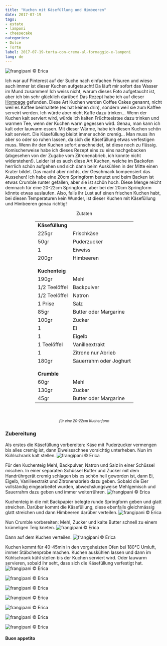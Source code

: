 ```yaml
---
title: "Kuchen mit Käsefüllung und Himbeeren"
date: 2017-07-19
tags:
- estate
- lamponi 
- cheesecake  
categories:
- Dolce
- Torte 
label: 2017-07-19-torta-con-crema-al-formaggio-e-lamponi
lang: de 
---
```

![](../2017-07-19-torta-con-crema-al-formaggio-e-lamponi/header.jpg "frangipani © Erica")

Ich war auf Pinterest auf der Suche nach einfachen Frisuren und wieso auch immer ist dieser Kuchen aufgetaucht! Da läuft mir sofort das Wasser im Mund zusammen! Ich weiss nicht, warum dieses Foto aufgetaucht ist, aber ich bin sehr glücklich darüber! Das Rezept habe ich auf dieser <a href="http://omgchocolatedesserts.com/raspberry-cream-cheese-coffee-cake/" target="_blank">Hompage</a> gefunden. Diese Art Kuchen werden Coffee Cakes genannt, nicht weil es Kaffee beinhaltete (es hat keinen drin), sondern weil sie zum Kaffee serveirt werden. Ich würde aber nicht Kaffe dazu trinken... Wenn der Kuchen kalt serviert wird, würde ich kalten Früchteeistee dazu trinken und warmen Tee, wenn der Kuchen warm gegessen wird. Genau, man kann ich kalt oder lauwarm essen. Mit dieser Wärme, habe ich diesen Kuchen schön kalt serviert. Die Käsefüllung bleibt immer schön cremig... Man muss ihn aber so oder so ruhen lassen, da sich die Käsefüllung etwas verfestigen muss. Wenn ihr den Kuchen sofort anschneidet, ist diese noch zu flüssig. Komischerweise habe ich dieses Rezept eins zu eins nachgebacken (abgesehen von der Zugabe vom Zitronenabrieb, ich konnte nicht widerstehen!). Leider ist es auch diese Art Kuchen, welche im Backofen herrlich schön aufgehen und sich dann beim Auskühlen in der Mitte einen Krater bildet. Das macht aber nichts, der Geschmack kompensiert das Aussehen! Ich habe eine 20cm Springform benutzt und beim Backen ist etwas Crumble runter gefallen, aber sie ist schön hoch. Diese Menge reicht demnach für eine 20-22cm Springform, aber bei der 20cm Springform könnte etwas auslaufen. Also, falls ihr Lust auf einen frischen Kuchen habt, bei diesen Temperaturen kein Wunder, ist dieser Kuchen mit Käsefüllung und Himbeeren genau richtig!

<div id="wrapper" style="text-align: center">
  <div id="yourdiv" style="display: inline-block;">
    <div class="ingredients">
      <div class="ingredients-title">Zutaten</div>
           <table>
        <tbody>
          <tr>
            <td colspan="2"><b>Käsefüllung</b></td>
          </tr>
          <tr>
            <td>225gr</td>
            <td>Frischkäse</td>
          </tr>
          <tr>
            <td>50gr</td>
            <td>Puderzucker</td>
          </tr>
          <tr>
            <td>1</td>
            <td>Eiweiss</td>
          </tr>
          <tr>
            <td>200gr</td>
            <td>Himbeeren</td>
          </tr>
          <tr style="height: 15px;"></tr>
          <tr>          
            <td colspan="2"><b>Kuchenteig</b></td>
          </tr>
          <tr>
            <td>190gr</td>
            <td>Mehl</td>
          </tr>
          <tr>
            <td>1/2 Teelöffel</td>
            <td>Backpulver</td>
           </tr>
          <tr>
            <td>1/2 Teelöffel</td>
            <td>Natron</td>
          </tr>
          <tr>
            <td>1 Prise</td>
            <td>Salz</td>
          </tr>
          <tr>
            <td>85gr</td>
            <td>Butter oder Margarine</td>
          </tr>
          <tr>
            <td>100gr</td>
            <td>Zucker</td>
           </tr>
          <tr>
            <td>1</td>
            <td>Ei</td>
          </tr>
          <tr>
            <td>1</td>
            <td>Eigelb</td>
          </tr>
          <tr>
            <td>1 Teelöffel</td>
            <td>Vanilleextrakt</td>
          </tr>
          <tr>
            <td>1</td>
            <td>Zitrone nur Abrieb</td>
          </tr>
          <tr>
            <td>180gr</td>
            <td>Sauerrahm oder Joghurt</td>
          </tr>
          <tr style="height: 15px;"></tr>
          <tr>          
            <td colspan="2"><b>Crumble</b></td>
          </tr>
          <tr>
            <td>60gr</td>
            <td>Mehl</td>
          </tr>
          <tr>
            <td>130gr</td>
            <td>Zucker</td>
           </tr>
          <tr>
            <td>45gr</td>
            <td>Butter oder Margarine</td>
          </tr>
        </tbody>
      </table>
      <br></br>
      <i class="pull-right" style="font-size: 80%;">für eine 20-22cm Kuchenform</i>
    </div>
  </div>
</div>


<h3>
  <font color="grey">
    <i class="fa-solid fa-gears"></i>
  </font> Zubereitung
</h3>

Als erstes die Käsefüllung vorbereiten: Käse mit Puderzucker vermengen bis alles cremig ist, dann Eiweissschnee vorsichtig unterheben. Nun im Kühlschrank kalt stellen.
![](../2017-07-19-torta-con-crema-al-formaggio-e-lamponi/crema.jpg "frangipani © Erica")

Für den Kuchenteig Mehl, Backpulver, Natron und Salz in einer Schüssel mischen. In einer separaten Schüssel Butter und Zucker mit dem Handrührgerät cremig schlagen bis es schön hell geworden ist, dann Ei, Eigelb, Vanilleextrakt und Zitronenabrieb dazu geben. Sobald die Eier vollständig eingearbeitet wurden, abwechslungsweise Mehlgemisch und Sauerrahm dazu geben und immer weiterrühren.
![](../2017-07-19-torta-con-crema-al-formaggio-e-lamponi/impasto.jpg "frangipani © Erica")

Kuchenteig in die mit Backpapier belegte runde Springform geben und glatt streichen. Darüber kommt die Käsefüllung, diese ebenfalls gleichmässig glatt streichen und dann Himbeeren darüber verteilen.
![](../2017-07-19-torta-con-crema-al-formaggio-e-lamponi/lamponi.jpg "frangipani © Erica")

Nun Crumble vorbereiten: Mehl, Zucker und kalte Butter schnell zu einem krümeligen Teig kneten. 
![](../2017-07-19-torta-con-crema-al-formaggio-e-lamponi/crumble.jpg "frangipani © Erica")

Dann auf dem Kuchen verteilen.
![](../2017-07-19-torta-con-crema-al-formaggio-e-lamponi/teglia.jpg "frangipani © Erica")

Kuchen kommt für 40-45min in den vorgeheizten Ofen bei 180°C Umluft, immer Stäbchenprobe machen. Kuchen auskühlen lassen und dann im Kühlschrank kühl stellen bis der Kuchen serviert wird. Oder lauwarm servieren, sobald ihr seht, dass sich die Käsefüllung verfestigt hat.
![](../2017-07-19-torta-con-crema-al-formaggio-e-lamponi/risultato1.jpg "frangipani © Erica")

![](../2017-07-19-torta-con-crema-al-formaggio-e-lamponi/risultato2.jpg "frangipani © Erica")

![](../2017-07-19-torta-con-crema-al-formaggio-e-lamponi/risultato3.jpg "frangipani © Erica")

![](../2017-07-19-torta-con-crema-al-formaggio-e-lamponi/risultato4.jpg "frangipani © Erica")

![](../2017-07-19-torta-con-crema-al-formaggio-e-lamponi/risultato5.jpg "frangipani © Erica")

![](../2017-07-19-torta-con-crema-al-formaggio-e-lamponi/risultato6.jpg "frangipani © Erica")

![](../2017-07-19-torta-con-crema-al-formaggio-e-lamponi/risultato7.jpg "frangipani © Erica")

<h4>Buon appetito
  <font color="red">
    <i class="fa-regular fa-face-smile"></i>
  </font>
</h4>